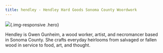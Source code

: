 ```yaml
---
title: hendley - Hendley Hard Goods Sonoma County Woordwork
---
```


![](Hendley__MG_3245.jpg){.img-responsive .hero}

Hendley is Gwen Gunheim, a wood worker, artist, and necromancer based in Sonoma County. She crafts everyday heirlooms from salvaged or fallen wood in service to food, art, and thought.


